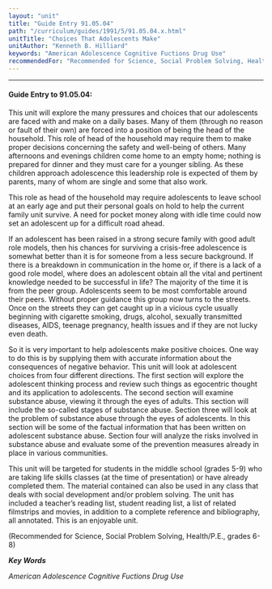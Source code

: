 ```yaml
---
layout: "unit"
title: "Guide Entry 91.05.04"
path: "/curriculum/guides/1991/5/91.05.04.x.html"
unitTitle: "Choices That Adolescents Make"
unitAuthor: "Kenneth B. Hilliard"
keywords: "American Adolescence Cognitive Fuctions Drug Use"
recommendedFor: "Recommended for Science, Social Problem Solving, Health/P.E., grades 6-8"
---
```

<body>
<hr/>
 <h4>
  Guide Entry to 91.05.04:
 </h4>
 This unit will explore the many pressures and choices that our adolescents are faced with and make on a daily bases. Many of them (through no reason or fault of their own) are forced into a position of being the head of the household. This role of head of the household may require them to make proper decisions concerning the safety and well-being of others. Many afternoons and evenings children come home to an empty home; nothing is prepared for dinner and they must care for a younger sibling. As these children approach adolescence this leadership role is expected of them by parents, many of whom are single and some that also work.
 <p>
  This role as head of the household may require adolescents to leave school at an early age and put their personal goals on hold to help the current family unit survive. A need for pocket money along with idle time could now set an adolescent up for a difficult road ahead.
 </p>
 <p>
  If an adolescent has been raised in a strong secure family with good adult role models, then his chances for surviving a crisis-free adolescence is somewhat better than it is for someone from a less secure background. If there is a breakdown in communication in the home or, if there is a lack of a good role model, where does an adolescent obtain all the vital and pertinent knowledge needed to be successful in life? The majority of the time it is from the peer group. Adolescents seem to be most comfortable around their peers. Without proper guidance this group now turns to the streets. Once on the streets they can get caught up in a vicious cycle usually beginning with cigarette smoking, drugs, alcohol, sexually transmitted diseases, AIDS, teenage pregnancy, health issues and if they are not lucky even death.
 </p>
 <p>
  So it is very important to help adolescents make positive choices. One way to do this is by supplying them with accurate information about the consequences of negative behavior. This unit will look at adolescent choices from four different directions. The first section will explore the adolescent thinking process and review such things as egocentric thought and its application to adolescents. The second section will examine substance abuse, viewing it through the eyes of adults. This section will include the so-called stages of substance abuse. Section three will look at the problem of substance abuse through the eyes of adolescents. In this section will be some of the factual information that has been written on adolescent substance abuse. Section four will analyze the risks involved in substance abuse and evaluate some of the prevention measures already in place in various communities.
 </p>
 <p>
  This unit will be targeted for students in the middle school (grades 5-9) who are taking life skills classes (at the time of presentation) or have already completed them. The material contained can also be used in any class that deals with social development and/or problem solving. The unit has included a teacher’s reading list, student reading list, a list of related filmstrips and movies, in addition to a complete reference and bibliography, all annotated. This is an enjoyable unit.
 </p>
 <p>
  (Recommended for Science, Social Problem Solving, Health/P.E., grades 6-8)
 </p>
<p>
  <b>
   <i>
    Key Words
   </i>
  </b>
  <br/>
 </p>
 <p>
  <i>
   American Adolescence Cognitive Fuctions Drug Use
  </i>
 </p>

</body>